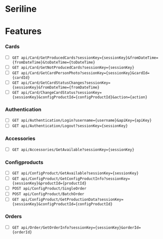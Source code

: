# Seriline

# Features
### Cards
- [ ] `GET api/Card/GetProducedCards?sessionKey={sessionKey}&fromDateTime={fromDateTime}&toDateTime={toDateTime}`
- [ ] `GET api/Card/GetNotProducedCards?sessionKey={sessionKey}`
- [ ] `GET api/Card/GetCardPersonPhoto?sessionKey={sessionKey}&cardId={cardId}`
- [ ] `GET api/Card/GetCardStatusChanges?sessionKey={sessionKey}&fromDateTime={fromDateTime}`
- [ ] `GET api/Card/ChangeCardStatus?sessionKey={sessionKey}&configProductId={configProductId}&action={action}`

### Authentication
- [ ] `GET api/Authentication/Login?username={username}&apiKey={apiKey}`
- [ ] `GET api/Authentication/Logout?sessionKey={sessionKey}`

### Accessories
- [ ] `GET api/Accessories/GetAvailable?sessionKey={sessionKey}`

### Configproducts
- [ ] `GET api/ConfigProduct/GetAvailable?sessionKey={sessionKey}`
- [ ] `GET api/ConfigProduct/GetConfigProductInfo?sessionKey={sessionKey}&productId={productId}	`
- [ ] `POST api/ConfigProduct/SingleOrder`
- [ ] `POST api/ConfigProduct/BatchOrder`
- [ ] `GET api/ConfigProduct/GetProductionData?sessionKey={sessionKey}&configProductId={configProductId}`

### Orders
- [ ] `GET api/Order/GetOrderInfo?sessionKey={sessionKey}&orderId={orderId}`
